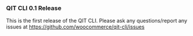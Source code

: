 ### QIT CLI 0.1 Release

This is the first release of the QIT CLI. Please ask any questions/report any issues at https://github.com/woocommerce/qit-cli/issues